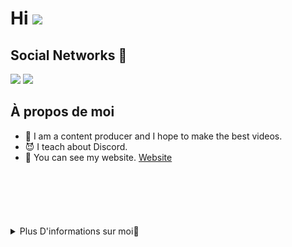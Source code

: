 <h1> Hi <img src = "https://raw.githubusercontent.com/MartinHeinz/MartinHeinz/master/wave.gif" width = 50px> </h1>
<p align='center'>
   

</p>
</div>

## Social Networks 📧

<div> 
  <a href="https://www.youtube.com/@Amir_Times" target="_blank"><img src="https://img.shields.io/badge/YouTube-FF0000?style=for-the-badge&logo=youtube&logoColor=white" target="_blank"></a>
 <a href="https://discord.gg/p838z7nde4" target="_blank"><img src="https://img.shields.io/badge/Discord-7289DA?style=for-the-badge&logo=discord&logoColor=white" target="_blank">  </a> 
  </a>


## À propos de moi

- 💎 I am a content producer and I hope to make the best videos.
- 😈 I teach about Discord.
- 📙 You can see my website. [Website](https://amirali.co/)

#
<p align=center>
<a href="https://discord.com/users/840245658593394719">
<img src="" width=60%>
</a>
  </p>
   
<br />
<p align="center">
  


<details>
  <summary>Plus D'informations sur moi🌴</summary>
  
### 👨‍💻 Dev Setup
<img src="https://img.shields.io/badge/Windows-0078D6?style=flate&logo=windows&logoColor=white"> 
<img src="https://img.shields.io/badge/Chrome-EA4335.svg?&style=flat-square&logo=google-chrome&logoColor=FABC0C"> 
<img src="https://img.shields.io/badge/VS Code-3799ce?style=flat-square&logo=visual-studio-code&logoColor=007ACC">
<img src="https://img.shields.io/badge/Terminal-300a24.svg?&style=flat-square&logo=powershell&logoColor=white"> 
<img src="https://img.shields.io/badge/Ubuntu-E95420?style=flat&logo=ubuntu&logoColor=white">









### ⛓ Languages and Tools <img src = "https://media2.giphy.com/media/QssGEmpkyEOhBCb7e1/giphy.gif?cid=ecf05e47a0n3gi1bfqntqmob8g9aid1oyj2wr3ds3mg700bl&rid=giphy.gif" width = 32px> </h2>

<p align="left">

  <img src="https://raw.githubusercontent.com/8bithemant/8bithemant/master/svg/dev/languages/html.svg" alt="html" style="vertical-align:top; margin:4px">    
  <img src="https://raw.githubusercontent.com/8bithemant/8bithemant/master/svg/dev/languages/csharp.svg" alt="csharp" style="vertical-align:top; margin:4px">
  <img src="https://raw.githubusercontent.com/MikeCodesDotNET/ColoredBadges/master/svg/dev/frameworks/nodejs_larger.svg" alt="nodejs" style="vertical-align:top; margin:4px">
  <img src="https://raw.githubusercontent.com/8bithemant/8bithemant/master/svg/dev/languages/python.svg" alt="python" style="vertical-align:top; margin:4px">
  <img src="https://raw.githubusercontent.com/MikeCodesDotNET/ColoredBadges/master/svg/dev/languages/js.svg" alt="js" style="vertical-align:top; margin:4px">
</details>
